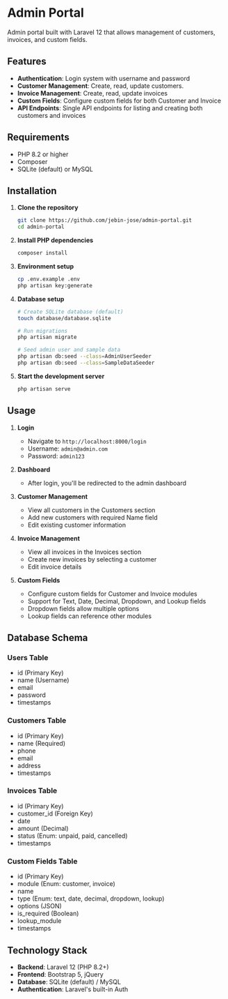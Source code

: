# Admin Portal

Admin portal built with Laravel 12 that allows management of customers, invoices, and custom fields.

## Features

- **Authentication**: Login system with username and password
- **Customer Management**: Create, read, update customers.
- **Invoice Management**: Create, read, update invoices
- **Custom Fields**: Configure custom fields for both Customer and Invoice 
- **API Endpoints**: Single API endpoints for listing and creating both customers and invoices

## Requirements

- PHP 8.2 or higher
- Composer
- SQLite (default) or MySQL

## Installation

1. **Clone the repository**
   ```bash
   git clone https://github.com/jebin-jose/admin-portal.git
   cd admin-portal
   ```

2. **Install PHP dependencies**
   ```bash
   composer install
   ```

3. **Environment setup**
   ```bash
   cp .env.example .env
   php artisan key:generate
   ```

5. **Database setup**
   ```bash
   # Create SQLite database (default)
   touch database/database.sqlite
   
   # Run migrations
   php artisan migrate
   
   # Seed admin user and sample data
   php artisan db:seed --class=AdminUserSeeder
   php artisan db:seed --class=SampleDataSeeder
   ```

6. **Start the development server**
   ```bash
   php artisan serve
   ```

## Usage

1. **Login**
   - Navigate to `http://localhost:8000/login`
   - Username: `admin@admin.com`
   - Password: `admin123`

2. **Dashboard**
   - After login, you'll be redirected to the admin dashboard

3. **Customer Management**
   - View all customers in the Customers section
   - Add new customers with required Name field
   - Edit existing customer information

4. **Invoice Management**
   - View all invoices in the Invoices section
   - Create new invoices by selecting a customer
   - Edit invoice details

5. **Custom Fields**
   - Configure custom fields for Customer and Invoice modules
   - Support for Text, Date, Decimal, Dropdown, and Lookup fields
   - Dropdown fields allow multiple options
   - Lookup fields can reference other modules

## Database Schema

### Users Table
- id (Primary Key)
- name (Username)
- email
- password
- timestamps

### Customers Table
- id (Primary Key)
- name (Required)
- phone
- email
- address
- timestamps

### Invoices Table
- id (Primary Key)
- customer_id (Foreign Key)
- date
- amount (Decimal)
- status (Enum: unpaid, paid, cancelled)
- timestamps

### Custom Fields Table
- id (Primary Key)
- module (Enum: customer, invoice)
- name
- type (Enum: text, date, decimal, dropdown, lookup)
- options (JSON)
- is_required (Boolean)
- lookup_module
- timestamps

## Technology Stack

- **Backend**: Laravel 12 (PHP 8.2+)
- **Frontend**: Bootstrap 5, jQuery
- **Database**: SQLite (default) / MySQL
- **Authentication**: Laravel's built-in Auth

